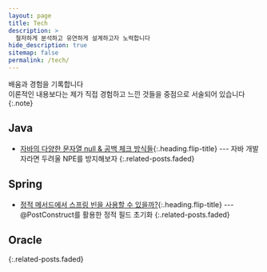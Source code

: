 ```yaml
---
layout: page
title: Tech
description: >
  철저하게 분석하고 유연하게 설계하고자 노력합니다
hide_description: true
sitemap: false
permalink: /tech/
---
```

배움과 경험을 기록합니다   
이론적인 내용보다는 제가 직접 경험하고 느낀 것들을 중점으로 서술되어 있습니다
{:.note}


## Java
* [자바의 다양한 문자열 null & 공백 체크 방식들]{:.heading.flip-title} --- 자바 개발자라면 두려울 NPE를 방지해보자
{:.related-posts.faded}

## Spring
* [정적 메서드에서 스프링 빈을 사용할 수 있을까?]{:.heading.flip-title} --- @PostConstruct를 활용한 정적 필드 초기화
{:.related-posts.faded}

## Oracle
{:.related-posts.faded}

[자바의 다양한 문자열 null & 공백 체크 방식들]: java/null_check.md
[정적 메서드에서 스프링 빈을 사용할 수 있을까?]: spring/postConstruct.md
